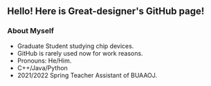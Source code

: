 ## Hello! Here is Great-designer's GitHub page!

### About Myself

* Graduate Student studying chip devices.
* GitHub is rarely used now for work reasons.
* Pronouns: He/Him.
* C++/Java/Python
* 2021/2022 Spring Teacher Assistant of BUAAOJ.

